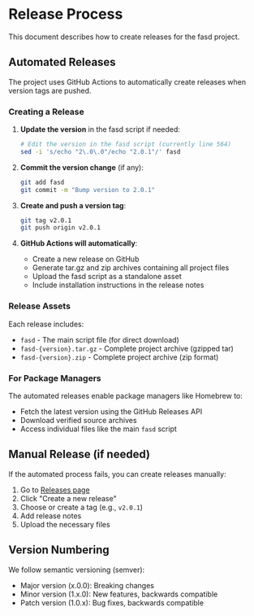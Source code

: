 # Release Process

This document describes how to create releases for the fasd project.

## Automated Releases

The project uses GitHub Actions to automatically create releases when version tags are pushed.

### Creating a Release

1. **Update the version** in the fasd script if needed:
   ```bash
   # Edit the version in the fasd script (currently line 564)
   sed -i 's/echo "2\.0\.0"/echo "2.0.1"/' fasd
   ```

2. **Commit the version change** (if any):
   ```bash
   git add fasd
   git commit -m "Bump version to 2.0.1"
   ```

3. **Create and push a version tag**:
   ```bash
   git tag v2.0.1
   git push origin v2.0.1
   ```

4. **GitHub Actions will automatically**:
   - Create a new release on GitHub
   - Generate tar.gz and zip archives containing all project files
   - Upload the fasd script as a standalone asset
   - Include installation instructions in the release notes

### Release Assets

Each release includes:
- `fasd` - The main script file (for direct download)
- `fasd-{version}.tar.gz` - Complete project archive (gzipped tar)
- `fasd-{version}.zip` - Complete project archive (zip format)

### For Package Managers

The automated releases enable package managers like Homebrew to:
- Fetch the latest version using the GitHub Releases API
- Download verified source archives
- Access individual files like the main `fasd` script

## Manual Release (if needed)

If the automated process fails, you can create releases manually:

1. Go to [Releases page](https://github.com/whjvenyl/fasd/releases)
2. Click "Create a new release"
3. Choose or create a tag (e.g., `v2.0.1`)
4. Add release notes
5. Upload the necessary files

## Version Numbering

We follow semantic versioning (semver):
- Major version (x.0.0): Breaking changes
- Minor version (1.x.0): New features, backwards compatible
- Patch version (1.0.x): Bug fixes, backwards compatible